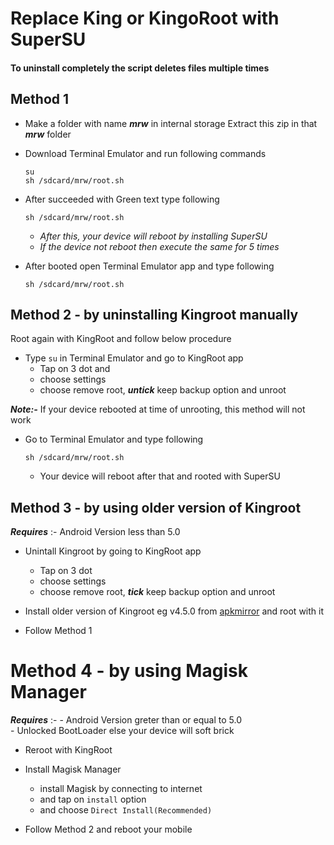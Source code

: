 # Replace King or KingoRoot with SuperSU

#### To uninstall completely the script deletes files multiple times

## Method 1

* Make a folder with name _**mrw**_ in internal storage
  Extract this zip in that _**mrw**_ folder

* Download Terminal Emulator and run following commands

  `su`  
  `sh /sdcard/mrw/root.sh`

* After succeeded with Green text type following

  `sh /sdcard/mrw/root.sh`

  * *After this, your device will reboot by installing SuperSU*
  * *If the device not reboot then execute the same for 5 times*

* After booted open Terminal Emulator app and type following

  `sh /sdcard/mrw/root.sh`

## Method 2 - by uninstalling Kingroot manually
Root again with KingRoot
and follow below procedure

* Type `su` in Terminal Emulator and go to KingRoot app
  * Tap on 3 dot and
  * choose settings
  * choose remove root, _**untick**_ keep backup option and unroot

_**Note:-**_ If your device rebooted at time of unrooting, this method will not work

* Go to Terminal Emulator and type following

  `sh /sdcard/mrw/root.sh`

  * Your device will reboot after that and rooted with SuperSU

## Method 3 - by using older version of Kingroot
_**Requires**_ :- Android Version less than 5.0

* Unintall Kingroot by going to KingRoot app
  * Tap on 3 dot
  * choose settings
  * choose remove root, _**tick**_ keep backup option and unroot

* Install older version of Kingroot eg v4.5.0 from [apkmirror](https://www.apkmirror.com/apk/kingroot-studio/kingroot/kingroot-4-5-0-release/)
  and root with it

* Follow Method 1

# Method 4 - by using Magisk Manager
_**Requires**_ :- - Android Version greter than or equal to 5.0  
                     - Unlocked BootLoader else your device will soft brick

* Reroot with KingRoot

* Install Magisk Manager
  * install Magisk by connecting to internet
  * and tap on `install` option
  * and choose `Direct Install(Recommended)`

* Follow Method 2 and reboot your mobile
